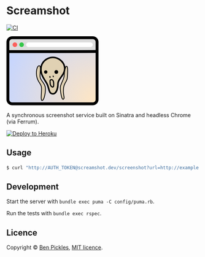 # Screamshot

[![CI](https://github.com/benpickles/screamshot/actions/workflows/tests.yml/badge.svg)](https://github.com/benpickles/screamshot/actions/workflows/tests.yml)

![Screamshot logo](docs/logo.png)

A synchronous screenshot service built on Sinatra and headless Chrome (via Ferrum).

[![Deploy to Heroku](https://www.herokucdn.com/deploy/button.svg)](https://heroku.com/deploy?template=https://github.com/benpickles/screamshot)

## Usage

```sh
$ curl "http://AUTH_TOKEN@screamshot.dev/screenshot?url=http://example.com" > screenshot.png
```

## Development

Start the server with `bundle exec puma -C config/puma.rb`.

Run the tests with `bundle exec rspec`.

## Licence

Copyright © [Ben Pickles](http://www.benpickles.com), [MIT licence](LICENCE).
